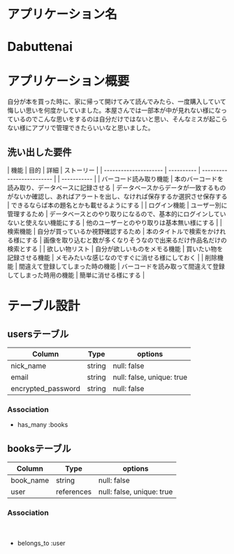 # アプリケーション名
<h1>Dabuttenai</h1> 

# アプリケーション概要
自分が本を買った時に、家に帰って開けてみて読んでみたら、一度購入していて悔しい思いを何度かしていました。本屋さんでは一部本が中が見れない様になっているのでこんな思いをするのは自分だけではないと思い、そんなミスが起こらない様にアプリで管理できたらいいなと思いました。

## 洗い出した要件
| 機能 | 目的 | 詳細 | ストーリー |
| --------------------- | ---------- | ------------------------- | | ----------- |
| バーコード読み取り機能 | 本のバーコードを読み取り、データベースに記録させる | データベースからデータが一致するものがないか確認し、あればアラートを出し、なければ保存するか選択させ保存する | できるならば本の題名とかも載せるようにする |
| ログイン機能 | ユーザー別に管理するため | データベースとのやり取りになるので、基本的にログインしていないと使えない機能にする | 他のユーザーとのやり取りは基本無い様にする |
| 検索機能 | 自分が買っているか視野確認するため | 本のタイトルで検索をかけれる様にする | 画像を取り込むと数が多くなりそうなので出来るだけ作品名だけの検索とする |
| 欲しい物リスト | 自分が欲しいものをメモる機能 | 買いたい物を記録させる機能 | メモみたいな感じなのですぐに消せる様にしておく |
| 削除機能 | 間違えて登録してしまった時の機能 | バーコードを読み取って間違えて登録してしまった時用の機能 | 簡単に消せる様にする |

# テーブル設計

## usersテーブル

| Column                | Type       | options                   |
| --------------------- | ---------- | ------------------------- |
| nick_name             | string     | null: false               |
| email                 | string     | null: false, unique: true |
| encrypted_password    | string     | null: false               |

### Association

- has_many :books

## booksテーブル

| Column                | Type           | options                   |
| --------------------- | -------------- | ------------------------- |
| book_name             | string         | null: false               |
| user                  | references     | null: false, unique: true |

### Association
　
- belongs_to :user